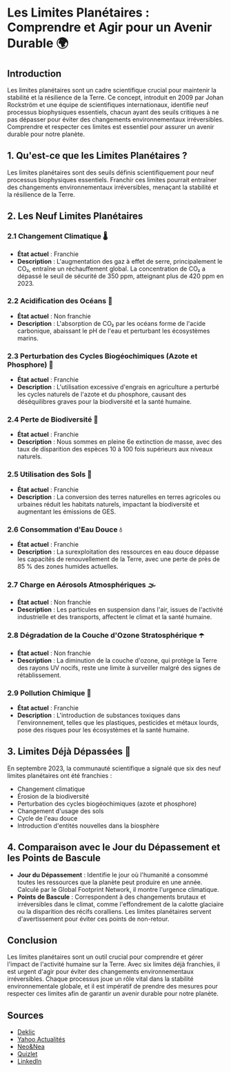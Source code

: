 # Les Limites Planétaires : Comprendre et Agir pour un Avenir Durable 🌍

## Introduction
Les limites planétaires sont un cadre scientifique crucial pour maintenir la stabilité et la résilience de la Terre. Ce concept, introduit en 2009 par Johan Rockström et une équipe de scientifiques internationaux, identifie neuf processus biophysiques essentiels, chacun ayant des seuils critiques à ne pas dépasser pour éviter des changements environnementaux irréversibles. Comprendre et respecter ces limites est essentiel pour assurer un avenir durable pour notre planète.

## 1. Qu'est-ce que les Limites Planétaires ?
Les limites planétaires sont des seuils définis scientifiquement pour neuf processus biophysiques essentiels. Franchir ces limites pourrait entraîner des changements environnementaux irréversibles, menaçant la stabilité et la résilience de la Terre.

## 2. Les Neuf Limites Planétaires

### 2.1 Changement Climatique 🌡️
- **État actuel** : Franchie
- **Description** : L'augmentation des gaz à effet de serre, principalement le CO₂, entraîne un réchauffement global. La concentration de CO₂ a dépassé le seuil de sécurité de 350 ppm, atteignant plus de 420 ppm en 2023.

### 2.2 Acidification des Océans 🌊
- **État actuel** : Non franchie
- **Description** : L'absorption de CO₂ par les océans forme de l'acide carbonique, abaissant le pH de l'eau et perturbant les écosystèmes marins.

### 2.3 Perturbation des Cycles Biogéochimiques (Azote et Phosphore) 🌾
- **État actuel** : Franchie
- **Description** : L'utilisation excessive d'engrais en agriculture a perturbé les cycles naturels de l'azote et du phosphore, causant des déséquilibres graves pour la biodiversité et la santé humaine.

### 2.4 Perte de Biodiversité 🐾
- **État actuel** : Franchie
- **Description** : Nous sommes en pleine 6e extinction de masse, avec des taux de disparition des espèces 10 à 100 fois supérieurs aux niveaux naturels.

### 2.5 Utilisation des Sols 🌱
- **État actuel** : Franchie
- **Description** : La conversion des terres naturelles en terres agricoles ou urbaines réduit les habitats naturels, impactant la biodiversité et augmentant les émissions de GES.

### 2.6 Consommation d'Eau Douce 💧
- **État actuel** : Franchie
- **Description** : La surexploitation des ressources en eau douce dépasse les capacités de renouvellement de la Terre, avec une perte de près de 85 % des zones humides actuelles.

### 2.7 Charge en Aérosols Atmosphériques 🌫️
- **État actuel** : Non franchie
- **Description** : Les particules en suspension dans l'air, issues de l'activité industrielle et des transports, affectent le climat et la santé humaine.

### 2.8 Dégradation de la Couche d'Ozone Stratosphérique ☂️
- **État actuel** : Non franchie
- **Description** : La diminution de la couche d'ozone, qui protège la Terre des rayons UV nocifs, reste une limite à surveiller malgré des signes de rétablissement.

### 2.9 Pollution Chimique 🧪
- **État actuel** : Franchie
- **Description** : L'introduction de substances toxiques dans l'environnement, telles que les plastiques, pesticides et métaux lourds, pose des risques pour les écosystèmes et la santé humaine.

## 3. Limites Déjà Dépassées 🚨
En septembre 2023, la communauté scientifique a signalé que six des neuf limites planétaires ont été franchies :
- Changement climatique
- Érosion de la biodiversité
- Perturbation des cycles biogéochimiques (azote et phosphore)
- Changement d'usage des sols
- Cycle de l'eau douce
- Introduction d'entités nouvelles dans la biosphère

## 4. Comparaison avec le Jour du Dépassement et les Points de Bascule
- **Jour du Dépassement** : Identifie le jour où l'humanité a consommé toutes les ressources que la planète peut produire en une année. Calculé par le Global Footprint Network, il montre l'urgence climatique.
- **Points de Bascule** : Correspondent à des changements brutaux et irréversibles dans le climat, comme l'effondrement de la calotte glaciaire ou la disparition des récifs coralliens. Les limites planétaires servent d'avertissement pour éviter ces points de non-retour.

## Conclusion
Les limites planétaires sont un outil crucial pour comprendre et gérer l'impact de l'activité humaine sur la Terre. Avec six limites déjà franchies, il est urgent d'agir pour éviter des changements environnementaux irréversibles. Chaque processus joue un rôle vital dans la stabilité environnementale globale, et il est impératif de prendre des mesures pour respecter ces limites afin de garantir un avenir durable pour notre planète.

## Sources
- [Deklic](https://deklic.eco/limites-planetaires/)
- [Yahoo Actualités](https://fr.news.yahoo.com/quelles-sont-9-limites-planetaires-alors-une-sixieme-vient-etre-franchie-144801232.html)
- [Neo&Nea](https://neoenea.be/fr/6-des-9-limites-planetaires-deja-depassees/)
- [Quizlet](https://quizlet.com/fr-fr/fiches-de-memorisation/limites-planetaires-1-841843570)
- [LinkedIn](https://fr.linkedin.com/posts/ljuillet_les-limites-plan%C3%A9taires-cest-quoi-et-activity-7126685267804999680-JCTg)

